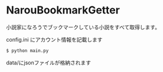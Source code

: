 # NarouBookmarkGetter

小説家になろうでブックマークしている小説をすべて取得します。

config.ini にアカウント情報を記載します

```bash
$ python main.py
```

data/にjsonファイルが格納されます
